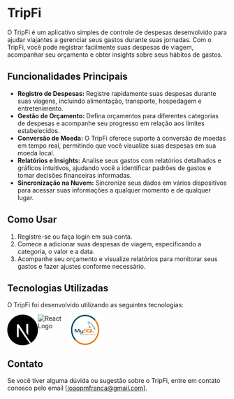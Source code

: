 # TripFi

O TripFi é um aplicativo simples de controle de despesas desenvolvido para ajudar viajantes a gerenciar seus gastos durante suas jornadas. Com o TripFi, você pode registrar facilmente suas despesas de viagem, acompanhar seu orçamento e obter insights sobre seus hábitos de gastos.

## Funcionalidades Principais

- **Registro de Despesas:** Registre rapidamente suas despesas durante suas viagens, incluindo alimentação, transporte, hospedagem e entretenimento.
- **Gestão de Orçamento:** Defina orçamentos para diferentes categorias de despesas e acompanhe seu progresso em relação aos limites estabelecidos.
- **Conversão de Moeda:** O TripFi oferece suporte à conversão de moedas em tempo real, permitindo que você visualize suas despesas em sua moeda local.
- **Relatórios e Insights:** Analise seus gastos com relatórios detalhados e gráficos intuitivos, ajudando você a identificar padrões de gastos e tomar decisões financeiras informadas.
- **Sincronização na Nuvem:** Sincronize seus dados em vários dispositivos para acessar suas informações a qualquer momento e de qualquer lugar.

## Como Usar

1. Registre-se ou faça login em sua conta.
2. Comece a adicionar suas despesas de viagem, especificando a categoria, o valor e a data.
3. Acompanhe seu orçamento e visualize relatórios para monitorar seus gastos e fazer ajustes conforme necessário.

## Tecnologias Utilizadas

O TripFi foi desenvolvido utilizando as seguintes tecnologias:

<div style="display: flex;">
  <img src="/public/next.png" alt="Next.js Logo" width="70" style="vertical-align: middle;"> 
  <img src="https://upload.wikimedia.org/wikipedia/commons/thumb/a/a7/React-icon.svg/320px-React-icon.svg.png" alt="React Logo" width="70" style="vertical-align: middle;">
  <img src="/public/mysql.png" alt="MySQL Logo" width="80" style="vertical-align: middle;">
</div>

## Contato

Se você tiver alguma dúvida ou sugestão sobre o TripFi, entre em contato conosco pelo email [joaopmfranca@gmail.com].

